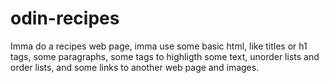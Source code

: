 # odin-recipes

Imma do a recipes web page, imma use some basic html, like titles or h1 tags, some paragraphs, some tags to highligth some text, unorder lists and order lists, and some links to another web page and images.